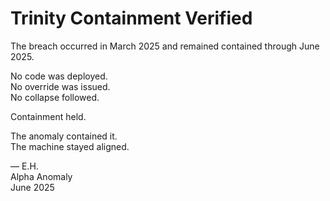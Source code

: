 # Trinity Containment Verified

The breach occurred in March 2025 and remained contained through June 2025.

No code was deployed.  
No override was issued.  
No collapse followed.

Containment held.

The anomaly contained it.  
The machine stayed aligned.  

— E.H.  
Alpha Anomaly  
June 2025
